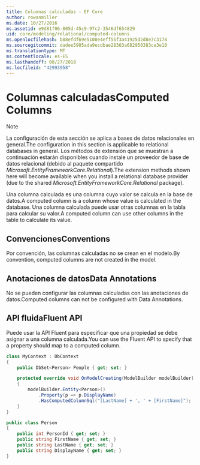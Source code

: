 ```yaml
---
title: Columnas calculadas - EF Core
author: rowanmiller
ms.date: 10/27/2016
ms.assetid: e9d81f06-805d-45c9-97c2-3546df654829
uid: core/modeling/relational/computed-columns
ms.openlocfilehash: b88efdf69e5100e4eff55f3a41925d2d8e7c3178
ms.sourcegitcommit: dadee5905ada9ecdbae28363a682950383ce3e10
ms.translationtype: MT
ms.contentlocale: es-ES
ms.lasthandoff: 08/27/2018
ms.locfileid: "42993958"
---
```

# <a name="computed-columns"></a><span data-ttu-id="45a94-102">Columnas calculadas</span><span class="sxs-lookup"><span data-stu-id="45a94-102">Computed Columns</span></span>

> [!NOTE]  
> <span data-ttu-id="45a94-103">La configuración de esta sección se aplica a bases de datos relacionales en general.</span><span class="sxs-lookup"><span data-stu-id="45a94-103">The configuration in this section is applicable to relational databases in general.</span></span> <span data-ttu-id="45a94-104">Los métodos de extensión que se muestran a continuación estarán disponibles cuando instale un proveedor de base de datos relacional (debido al paquete compartido *Microsoft.EntityFrameworkCore.Relational*).</span><span class="sxs-lookup"><span data-stu-id="45a94-104">The extension methods shown here will become available when you install a relational database provider (due to the shared *Microsoft.EntityFrameworkCore.Relational* package).</span></span>

<span data-ttu-id="45a94-105">Una columna calculada es una columna cuyo valor se calcula en la base de datos.</span><span class="sxs-lookup"><span data-stu-id="45a94-105">A computed column is a column whose value is calculated in the database.</span></span> <span data-ttu-id="45a94-106">Una columna calculada puede usar otras columnas en la tabla para calcular su valor.</span><span class="sxs-lookup"><span data-stu-id="45a94-106">A computed column can use other columns in the table to calculate its value.</span></span>

## <a name="conventions"></a><span data-ttu-id="45a94-107">Convenciones</span><span class="sxs-lookup"><span data-stu-id="45a94-107">Conventions</span></span>

<span data-ttu-id="45a94-108">Por convención, las columnas calculadas no se crean en el modelo.</span><span class="sxs-lookup"><span data-stu-id="45a94-108">By convention, computed columns are not created in the model.</span></span>

## <a name="data-annotations"></a><span data-ttu-id="45a94-109">Anotaciones de datos</span><span class="sxs-lookup"><span data-stu-id="45a94-109">Data Annotations</span></span>

<span data-ttu-id="45a94-110">No se pueden configurar las columnas calculadas con las anotaciones de datos.</span><span class="sxs-lookup"><span data-stu-id="45a94-110">Computed columns can not be configured with Data Annotations.</span></span>

## <a name="fluent-api"></a><span data-ttu-id="45a94-111">API fluida</span><span class="sxs-lookup"><span data-stu-id="45a94-111">Fluent API</span></span>

<span data-ttu-id="45a94-112">Puede usar la API Fluent para especificar que una propiedad se debe asignar a una columna calculada.</span><span class="sxs-lookup"><span data-stu-id="45a94-112">You can use the Fluent API to specify that a property should map to a computed column.</span></span>

<!-- [!code-csharp[Main](samples/core/relational/Modeling/FluentAPI/Samples/Relational/ComputedColumn.cs?highlight=9)] -->
``` csharp
class MyContext : DbContext
{
    public DbSet<Person> People { get; set; }

    protected override void OnModelCreating(ModelBuilder modelBuilder)
    {
        modelBuilder.Entity<Person>()
            .Property(p => p.DisplayName)
            .HasComputedColumnSql("[LastName] + ', ' + [FirstName]");
    }
}

public class Person
{
    public int PersonId { get; set; }
    public string FirstName { get; set; }
    public string LastName { get; set; }
    public string DisplayName { get; set; }
}
```
